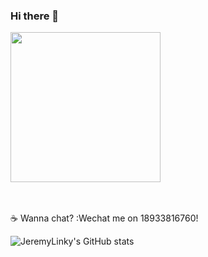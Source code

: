 ### Hi there 👋

<img src="https://i.imgur.com/kdKhgx6.gif" width="240px" align="center">
<!-- **JeremyLinky/JeremyLinky** is a ✨ _special_ ✨ repository because its `README.md` (this file) appears on your GitHub profile.

Here are some ideas to get you started: -->

- 🔭 I’m currently working on Embodied AI
- 🌱 I’m currently a master student major in Software Engineer in SCUT.
<!-- - 👯 I’m looking to collaborate on ...
- 🤔 I’m looking for help with ... -->
<!-- - 💬 Ask me about ... -->
<br><br>:coffee: Wanna chat? :Wechat me on 18933816760!
<!-- - 😄 Pronouns: ...
- ⚡ Fun fact: ... -->

![JeremyLinky's GitHub stats](https://github-readme-stats.vercel.app/api?username=JeremyLinky&show_icons=true&theme=tokyonight)
